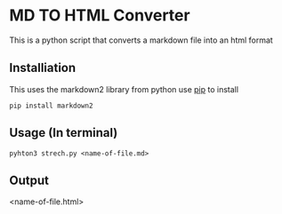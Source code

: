 # MD TO HTML Converter
This is a python script that converts a markdown file into an html format

## Installiation
This uses the markdown2 library from python use [pip]((https://pip.pypa.io/en/stable/)) to install

```
pip install markdown2
```
## Usage (In terminal)
```
pyhton3 strech.py <name-of-file.md>
```
## Output
<name-of-file.html>
